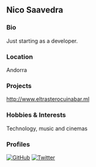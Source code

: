 ## Nico Saavedra

### Bio
Just starting as a developer. 

### Location
Andorra

### Projects
http://www.eltrasterocuinabar.ml

### Hobbies & Interests
Technology, music and cinemas

### Profiles
[![GitHub][github-img]](https://github.com/nikokubrick) 
[![Twitter][twitter-img]](https://twitter.com/NicoSaavedraDev)  


[twitter-img]: https://i.imgur.com/wWzX9uB.png
[github-img]: https://i.imgur.com/9I6NRUm.png
